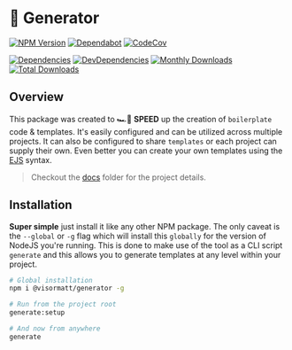 # 🤖 Generator

[![NPM Version][image-npm-version]][link-npm]
[![Dependabot][image-dependabot]][link-dependabot]
[![CodeCov][image-codecov]][link-codecov]

[![Dependencies][image-dependencies]][link-dependencies]
[![DevDependencies][image-dev-dependencies]][link-dev-dependencies]
[![Monthly Downloads][image-npm-monthly]][link-npm]
[![Total Downloads][image-npm-total]][link-npm]
<!-- [![Circle CI][image-circle-ci]][link-circle-ci] -->

## Overview

This package was created to 🏎️💨 **SPEED** up the creation of `boilerplate` code & templates. It's easily configured and can be utilized across multiple projects. It can also be configured to share `templates` or each project can supply their own. Even better you can create your own templates using the [EJS][link-ejs] syntax.

> Checkout the [docs](./docs/README.md) folder for the project details.

## Installation

**Super simple** just install it like any other NPM package. The only caveat is the `--global` or `-g` flag which will install this `globally` for the version of NodeJS you're running. This is done to make use of the tool as a CLI script `generate` and this allows you to generate templates at any level within your project.

```bash
# Global installation
npm i @visormatt/generator -g

# Run from the project root
generate:setup

# And now from anywhere
generate
```

<!-- Links: -->

[link-circle-ci]: https://circleci.com/gh/visormatt/generator/tree/master "Circle CI"
[link-codecov]: https://codecov.io/gh/visormatt/generator "Codecov"
[link-dependabot]: https://dependabot.com/ "Dependabot"
[link-dependencies]: https://david-dm.org/visormatt/generator "Dependencies"
[link-dev-dependencies]: https://david-dm.org/visormatt/generator?type=dev "DevDependencies"
[link-ejs]: https://ejs.co/ "ejs"
[link-inquirer]: https://github.com/SBoudrias/Inquirer.js "Inquirer"
[link-nodejs]: https://nodejs.org/en/ "nodejs"
[link-npm]: https://www.npmjs.com/package/@visormatt/generator "NPM Package"
[link-react-up]: https://github.com/visormatt/generator-react-up "React Up"
[link-typescript]: https://www.typescriptlang.org/ "typescript"

<!-- Images: -->

[image-circle-ci]: https://circleci.com/gh/visormatt/generator/tree/master.svg?style=svg "Circle CI"
[image-codecov]: https://codecov.io/gh/visormatt/generator/branch/master/graph/badge.svg "Codecov"
[image-dependabot]: https://img.shields.io/badge/🤖dependabot-enabled-blue "Dependabot"
[image-dependencies]: https://david-dm.org/visormatt/generator/status.svg "Dependencies"
[image-dev-dependencies]: https://david-dm.org/visormatt/generator/dev-status.svg "DevDependencies"
[image-npm-monthly]: https://img.shields.io/npm/dm/@visormatt/generator.svg "Monthly Downloads"
[image-npm-total]: https://img.shields.io/npm/dt/@visormatt/generator.svg "Total Downloads"
[image-npm-version]: https://img.shields.io/npm/v/@visormatt/generator.svg "NPM Version"
